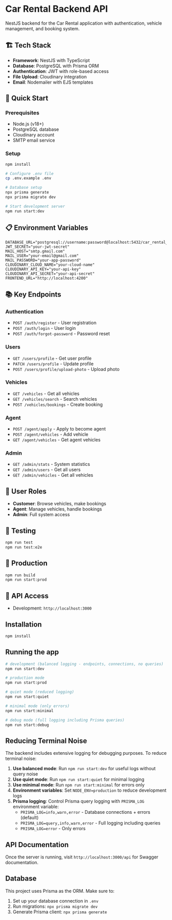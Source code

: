 # Car Rental Backend API

NestJS backend for the Car Rental application with authentication, vehicle management, and booking system.

## 🏗️ Tech Stack

- **Framework**: NestJS with TypeScript
- **Database**: PostgreSQL with Prisma ORM
- **Authentication**: JWT with role-based access
- **File Upload**: Cloudinary integration
- **Email**: Nodemailer with EJS templates

## 🚀 Quick Start

### Prerequisites
- Node.js (v18+)
- PostgreSQL database
- Cloudinary account
- SMTP email service

### Setup
```bash
npm install

# Configure .env file
cp .env.example .env

# Database setup
npx prisma generate
npx prisma migrate dev

# Start development server
npm run start:dev
```

## 📋 Environment Variables

```env
DATABASE_URL="postgresql://username:password@localhost:5432/car_rental_db"
JWT_SECRET="your-jwt-secret"
MAIL_HOST="smtp.gmail.com"
MAIL_USER="your-email@gmail.com"
MAIL_PASSWORD="your-app-password"
CLOUDINARY_CLOUD_NAME="your-cloud-name"
CLOUDINARY_API_KEY="your-api-key"
CLOUDINARY_API_SECRET="your-api-secret"
FRONTEND_URL="http://localhost:4200"
```

## 📚 Key Endpoints

### Authentication
- `POST /auth/register` - User registration
- `POST /auth/login` - User login
- `POST /auth/forgot-password` - Password reset

### Users
- `GET /users/profile` - Get user profile
- `PATCH /users/profile` - Update profile
- `POST /users/profile/upload-photo` - Upload photo

### Vehicles
- `GET /vehicles` - Get all vehicles
- `GET /vehicles/search` - Search vehicles
- `POST /vehicles/bookings` - Create booking

### Agent
- `POST /agent/apply` - Apply to become agent
- `POST /agent/vehicles` - Add vehicle
- `GET /agent/vehicles` - Get agent vehicles

### Admin
- `GET /admin/stats` - System statistics
- `GET /admin/users` - Get all users
- `GET /admin/vehicles` - Get all vehicles

## 🔐 User Roles

- **Customer**: Browse vehicles, make bookings
- **Agent**: Manage vehicles, handle bookings
- **Admin**: Full system access

## 🧪 Testing

```bash
npm run test
npm run test:e2e
```

## 🚀 Production

```bash
npm run build
npm run start:prod
```

## 📱 API Access

- Development: `http://localhost:3000`


## Installation

```bash
npm install
```

## Running the app

```bash
# development (balanced logging - endpoints, connections, no queries)
npm run start:dev

# production mode
npm run start:prod

# quiet mode (reduced logging)
npm run start:quiet

# minimal mode (only errors)
npm run start:minimal

# debug mode (full logging including Prisma queries)
npm run start:debug
```

## Reducing Terminal Noise

The backend includes extensive logging for debugging purposes. To reduce terminal noise:

1. **Use balanced mode**: Run `npm run start:dev` for useful logs without query noise
2. **Use quiet mode**: Run `npm run start:quiet` for minimal logging
3. **Use minimal mode**: Run `npm run start:minimal` for errors only
4. **Environment variables**: Set `NODE_ENV=production` to reduce development logs
5. **Prisma logging**: Control Prisma query logging with `PRISMA_LOG` environment variable:
   - `PRISMA_LOG=info,warn,error` - Database connections + errors (default)
   - `PRISMA_LOG=query,info,warn,error` - Full logging including queries
   - `PRISMA_LOG=error` - Only errors

## API Documentation

Once the server is running, visit `http://localhost:3000/api` for Swagger documentation.

## Database

This project uses Prisma as the ORM. Make sure to:

1. Set up your database connection in `.env`
2. Run migrations: `npx prisma migrate dev`
3. Generate Prisma client: `npx prisma generate`